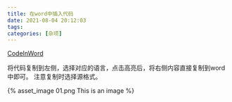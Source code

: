 ```yaml
---
title: 在word中插入代码
date: 2021-08-04 20:12:03
tags:
categories: [杂项]
---
```

[CodeInWord](http://www.codeinword.com/)

将代码复制到左侧，选择对应的语言，点击高亮后，将右侧内容直接复制到word中即可。
注意复制时选择源格式。

{% asset_image 01.png This is an image %}